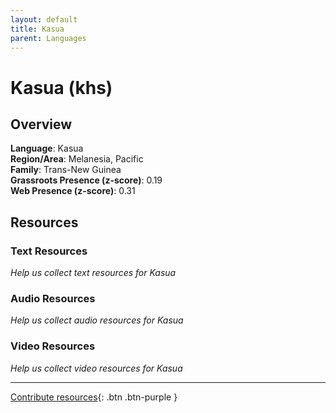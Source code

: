 ```yaml
---
layout: default
title: Kasua
parent: Languages
---
```


# Kasua (khs)

## Overview

**Language**: Kasua  
**Region/Area**: Melanesia, Pacific  
**Family**: Trans-New Guinea  
**Grassroots Presence (z-score)**: 0.19  
**Web Presence (z-score)**: 0.31  

## Resources

### Text Resources
*Help us collect text resources for Kasua*

### Audio Resources
*Help us collect audio resources for Kasua*

### Video Resources
*Help us collect video resources for Kasua*

---

[Contribute resources](https://forms.office.com/e/1SfLJx3u1r){: .btn .btn-purple }
